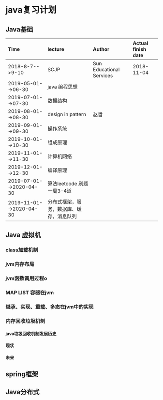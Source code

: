 #  java复习计划
## Java基础 
| Time | lecture| Author | Actual finish date|
|:--------------|:-------------|:----------| :-----------|
|2018-8-7-->9-10|SCJP |Sun Educational Services| 2018-11-04 |
|2019-05-01-->06-30  | java 编程思想||
|2019-07-01-->07-30 | 数据结构 ||
|2019-08-01-->08-30 |design in pattern |赵哲||
|2019-09-01-->09-30 | 操作系统||
|2019-10-01-->10-30 | 组成原理 ||
|2019-11-01-->11-30 | 计算机网络 ||
|2019-12-01-->12-30 | 编译原理 ||
|2019-07-01-->2020-04-30| 算法leetcode 刷题 一周3-4道 ||
|2019-11-01-->2020-04-30| 分布式框架，服务，数据库、缓存，消息队列 ||
## Java 虚拟机
### class加载机制
### jvm内存布局
### jvm函数调用过程o
### MAP LIST 容器在jvm
### 继承、实现、重载、多态在jvm中的实现
### 内存回收垃圾机制
#### java垃圾回收机制发展历史
#### 现状
#### 未来

## spring框架
## Java分布式
